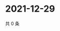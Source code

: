 # 2021-12-29

共 0 条

<!-- BEGIN WEIBO -->
<!-- 最后更新时间 Wed Dec 29 2021 16:19:00 GMT+0800 (China Standard Time) -->

<!-- END WEIBO -->
